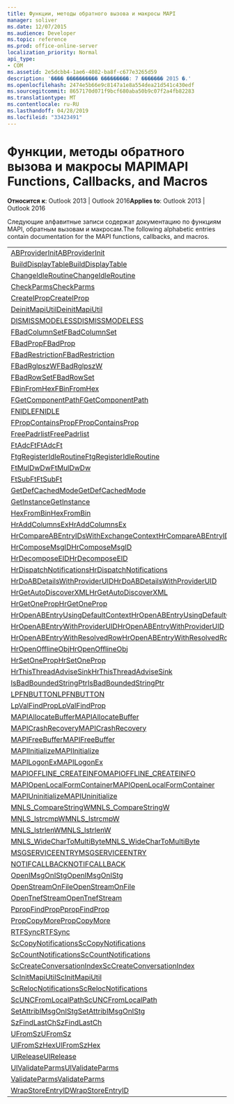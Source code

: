 ```yaml
---
title: Функции, методы обратного вызова и макросы MAPI
manager: soliver
ms.date: 12/07/2015
ms.audience: Developer
ms.topic: reference
ms.prod: office-online-server
localization_priority: Normal
api_type:
- COM
ms.assetid: 2e5dcbb4-1ae6-4082-ba8f-c677e3265d59
description: '���� ���������� ���������: 7 ������� 2015 �.'
ms.openlocfilehash: 2474e5b66e9c8147a1e8a554dea21d541c430edf
ms.sourcegitcommit: 8657170d071f9bcf680aba50b9c07f2a4fb82283
ms.translationtype: MT
ms.contentlocale: ru-RU
ms.lasthandoff: 04/28/2019
ms.locfileid: "33423491"
---
```

# <a name="mapi-functions-callbacks-and-macros"></a><span data-ttu-id="16ece-103">Функции, методы обратного вызова и макросы MAPI</span><span class="sxs-lookup"><span data-stu-id="16ece-103">MAPI Functions, Callbacks, and Macros</span></span>

 
  
<span data-ttu-id="16ece-104">**Относится к**: Outlook 2013 | Outlook 2016</span><span class="sxs-lookup"><span data-stu-id="16ece-104">**Applies to**: Outlook 2013 | Outlook 2016</span></span> 
  
<span data-ttu-id="16ece-105">Следующие алфавитные записи содержат документацию по функциям MAPI, обратным вызовам и макросам.</span><span class="sxs-lookup"><span data-stu-id="16ece-105">The following alphabetic entries contain documentation for the MAPI functions, callbacks, and macros.</span></span> 
  
|||
|:-----|:-----|
|[<span data-ttu-id="16ece-106">ABProviderInit</span><span class="sxs-lookup"><span data-stu-id="16ece-106">ABProviderInit</span></span>](abproviderinit.md) <br/> |[<span data-ttu-id="16ece-107">ACCELERATEABSDI</span><span class="sxs-lookup"><span data-stu-id="16ece-107">ACCELERATEABSDI</span></span>](accelerateabsdi.md) <br/> |
|[<span data-ttu-id="16ece-108">BuildDisplayTable</span><span class="sxs-lookup"><span data-stu-id="16ece-108">BuildDisplayTable</span></span>](builddisplaytable.md) <br/> |[<span data-ttu-id="16ece-109">CALLERRELEASE</span><span class="sxs-lookup"><span data-stu-id="16ece-109">CALLERRELEASE</span></span>](callerrelease.md) <br/> |
|[<span data-ttu-id="16ece-110">ChangeIdleRoutine</span><span class="sxs-lookup"><span data-stu-id="16ece-110">ChangeIdleRoutine</span></span>](changeidleroutine.md) <br/> |[<span data-ttu-id="16ece-111">CheckParameters</span><span class="sxs-lookup"><span data-stu-id="16ece-111">CheckParameters</span></span>](checkparms.md) <br/> |
|[<span data-ttu-id="16ece-112">CheckParms</span><span class="sxs-lookup"><span data-stu-id="16ece-112">CheckParms</span></span>](checkparms.md) <br/> |[<span data-ttu-id="16ece-113">CloseIMsgSession</span><span class="sxs-lookup"><span data-stu-id="16ece-113">CloseIMsgSession</span></span>](closeimsgsession.md) <br/> |
|[<span data-ttu-id="16ece-114">CreateIProp</span><span class="sxs-lookup"><span data-stu-id="16ece-114">CreateIProp</span></span>](createiprop.md) <br/> |[<span data-ttu-id="16ece-115">CreateTable</span><span class="sxs-lookup"><span data-stu-id="16ece-115">CreateTable</span></span>](createtable.md) <br/> |
|[<span data-ttu-id="16ece-116">DeinitMapiUtil</span><span class="sxs-lookup"><span data-stu-id="16ece-116">DeinitMapiUtil</span></span>](deinitmapiutil.md) <br/> |[<span data-ttu-id="16ece-117">DeregisterIdleRoutine</span><span class="sxs-lookup"><span data-stu-id="16ece-117">DeregisterIdleRoutine</span></span>](deregisteridleroutine.md) <br/> |
|[<span data-ttu-id="16ece-118">DISMISSMODELESS</span><span class="sxs-lookup"><span data-stu-id="16ece-118">DISMISSMODELESS</span></span>](dismissmodeless.md) <br/> |[<span data-ttu-id="16ece-119">EnableIdleRoutine</span><span class="sxs-lookup"><span data-stu-id="16ece-119">EnableIdleRoutine</span></span>](enableidleroutine.md) <br/> |
|[<span data-ttu-id="16ece-120">FBadColumnSet</span><span class="sxs-lookup"><span data-stu-id="16ece-120">FBadColumnSet</span></span>](fbadcolumnset.md) <br/> |[<span data-ttu-id="16ece-121">FBadEntryList</span><span class="sxs-lookup"><span data-stu-id="16ece-121">FBadEntryList</span></span>](fbadentrylist.md) <br/> |
|[<span data-ttu-id="16ece-122">FBadProp</span><span class="sxs-lookup"><span data-stu-id="16ece-122">FBadProp</span></span>](fbadprop.md) <br/> |[<span data-ttu-id="16ece-123">FBadPropTag</span><span class="sxs-lookup"><span data-stu-id="16ece-123">FBadPropTag</span></span>](fbadproptag.md) <br/> |
|[<span data-ttu-id="16ece-124">FBadRestriction</span><span class="sxs-lookup"><span data-stu-id="16ece-124">FBadRestriction</span></span>](fbadrestriction.md) <br/> |[<span data-ttu-id="16ece-125">FBadRglpNameID</span><span class="sxs-lookup"><span data-stu-id="16ece-125">FBadRglpNameID</span></span>](fbadrglpnameid.md) <br/> |
|[<span data-ttu-id="16ece-126">FBadRglpszW</span><span class="sxs-lookup"><span data-stu-id="16ece-126">FBadRglpszW</span></span>](fbadrglpszw.md) <br/> |[<span data-ttu-id="16ece-127">FBadRow</span><span class="sxs-lookup"><span data-stu-id="16ece-127">FBadRow</span></span>](fbadrow.md) <br/> |
|[<span data-ttu-id="16ece-128">FBadRowSet</span><span class="sxs-lookup"><span data-stu-id="16ece-128">FBadRowSet</span></span>](fbadrowset.md) <br/> |[<span data-ttu-id="16ece-129">FBadSortOrderSet</span><span class="sxs-lookup"><span data-stu-id="16ece-129">FBadSortOrderSet</span></span>](fbadsortorderset.md) <br/> |
|[<span data-ttu-id="16ece-130">FBinFromHex</span><span class="sxs-lookup"><span data-stu-id="16ece-130">FBinFromHex</span></span>](fbinfromhex.md) <br/> |[<span data-ttu-id="16ece-131">FEqualNames</span><span class="sxs-lookup"><span data-stu-id="16ece-131">FEqualNames</span></span>](fequalnames.md) <br/> |
|[<span data-ttu-id="16ece-132">FGetComponentPath</span><span class="sxs-lookup"><span data-stu-id="16ece-132">FGetComponentPath</span></span>](fgetcomponentpath.md) <br/> |[<span data-ttu-id="16ece-133">FixMAPI</span><span class="sxs-lookup"><span data-stu-id="16ece-133">FixMAPI</span></span>](fixmapi.md) <br/> |
|[<span data-ttu-id="16ece-134">FNIDLE</span><span class="sxs-lookup"><span data-stu-id="16ece-134">FNIDLE</span></span>](fnidle.md) <br/> |[<span data-ttu-id="16ece-135">FPropCompareProp</span><span class="sxs-lookup"><span data-stu-id="16ece-135">FPropCompareProp</span></span>](fpropcompareprop.md) <br/> |
|[<span data-ttu-id="16ece-136">FPropContainsProp</span><span class="sxs-lookup"><span data-stu-id="16ece-136">FPropContainsProp</span></span>](fpropcontainsprop.md) <br/> |[<span data-ttu-id="16ece-137">FPropExists</span><span class="sxs-lookup"><span data-stu-id="16ece-137">FPropExists</span></span>](fpropexists.md) <br/> |
|[<span data-ttu-id="16ece-138">FreePadrlist</span><span class="sxs-lookup"><span data-stu-id="16ece-138">FreePadrlist</span></span>](freepadrlist.md) <br/> |[<span data-ttu-id="16ece-139">FreeProws</span><span class="sxs-lookup"><span data-stu-id="16ece-139">FreeProws</span></span>](freeprows.md) <br/> |
|[<span data-ttu-id="16ece-140">FtAdcFt</span><span class="sxs-lookup"><span data-stu-id="16ece-140">FtAdcFt</span></span>](ftadcft.md) <br/> |[<span data-ttu-id="16ece-141">FtAddFt</span><span class="sxs-lookup"><span data-stu-id="16ece-141">FtAddFt</span></span>](ftaddft.md) <br/> |
|[<span data-ttu-id="16ece-142">FtgRegisterIdleRoutine</span><span class="sxs-lookup"><span data-stu-id="16ece-142">FtgRegisterIdleRoutine</span></span>](ftgregisteridleroutine.md) <br/> |[<span data-ttu-id="16ece-143">FtMulDw</span><span class="sxs-lookup"><span data-stu-id="16ece-143">FtMulDw</span></span>](ftmuldw.md) <br/> |
|[<span data-ttu-id="16ece-144">FtMulDwDw</span><span class="sxs-lookup"><span data-stu-id="16ece-144">FtMulDwDw</span></span>](ftmuldwdw.md) <br/> |[<span data-ttu-id="16ece-145">FtNegFt</span><span class="sxs-lookup"><span data-stu-id="16ece-145">FtNegFt</span></span>](ftnegft.md) <br/> |
|[<span data-ttu-id="16ece-146">FtSubFt</span><span class="sxs-lookup"><span data-stu-id="16ece-146">FtSubFt</span></span>](ftsubft.md) <br/> |[<span data-ttu-id="16ece-147">GetAttribIMsgOnIStg</span><span class="sxs-lookup"><span data-stu-id="16ece-147">GetAttribIMsgOnIStg</span></span>](getattribimsgonistg.md) <br/> |
|[<span data-ttu-id="16ece-148">GetDefCachedMode</span><span class="sxs-lookup"><span data-stu-id="16ece-148">GetDefCachedMode</span></span>](getdefcachedmode.md) <br/> |[<span data-ttu-id="16ece-149">GetDefCachedModeDownloadPubFoldFavs</span><span class="sxs-lookup"><span data-stu-id="16ece-149">GetDefCachedModeDownloadPubFoldFavs</span></span>](getdefcachedmodedownloadpubfoldfavs.md) <br/> |
|[<span data-ttu-id="16ece-150">GetInstance</span><span class="sxs-lookup"><span data-stu-id="16ece-150">GetInstance</span></span>](getinstance.md) <br/> |[<span data-ttu-id="16ece-151">GetTnefStreamCodepage</span><span class="sxs-lookup"><span data-stu-id="16ece-151">GetTnefStreamCodepage</span></span>](gettnefstreamcodepage.md) <br/> |
|[<span data-ttu-id="16ece-152">HexFromBin</span><span class="sxs-lookup"><span data-stu-id="16ece-152">HexFromBin</span></span>](hexfrombin.md) <br/> |[<span data-ttu-id="16ece-153">HrAddColumns</span><span class="sxs-lookup"><span data-stu-id="16ece-153">HrAddColumns</span></span>](hraddcolumns.md) <br/> |
|[<span data-ttu-id="16ece-154">HrAddColumnsEx</span><span class="sxs-lookup"><span data-stu-id="16ece-154">HrAddColumnsEx</span></span>](hraddcolumnsex.md) <br/> |[<span data-ttu-id="16ece-155">HrAllocAdviseSink</span><span class="sxs-lookup"><span data-stu-id="16ece-155">HrAllocAdviseSink</span></span>](hrallocadvisesink.md) <br/> |
|[<span data-ttu-id="16ece-156">HrCompareABEntryIDsWithExchangeContext</span><span class="sxs-lookup"><span data-stu-id="16ece-156">HrCompareABEntryIDsWithExchangeContext</span></span>](hrcompareabentryidswithexchangecontext.md) <br/> |[<span data-ttu-id="16ece-157">HrComposeEID</span><span class="sxs-lookup"><span data-stu-id="16ece-157">HrComposeEID</span></span>](hrcomposeeid.md) <br/> |
|[<span data-ttu-id="16ece-158">HrComposeMsgID</span><span class="sxs-lookup"><span data-stu-id="16ece-158">HrComposeMsgID</span></span>](hrcomposemsgid.md) <br/> |[<span data-ttu-id="16ece-159">HrCreateOfflineObj</span><span class="sxs-lookup"><span data-stu-id="16ece-159">HrCreateOfflineObj</span></span>](hrcreateofflineobj.md) <br/> |
|[<span data-ttu-id="16ece-160">HrDecomposeEID</span><span class="sxs-lookup"><span data-stu-id="16ece-160">HrDecomposeEID</span></span>](hrdecomposeeid.md) <br/> |[<span data-ttu-id="16ece-161">HrDecomposeMsgID</span><span class="sxs-lookup"><span data-stu-id="16ece-161">HrDecomposeMsgID</span></span>](hrdecomposemsgid.md) <br/> |
|[<span data-ttu-id="16ece-162">HrDispatchNotifications</span><span class="sxs-lookup"><span data-stu-id="16ece-162">HrDispatchNotifications</span></span>](hrdispatchnotifications.md) <br/> |[<span data-ttu-id="16ece-163">HrDoABDetailsWithExchangeContext</span><span class="sxs-lookup"><span data-stu-id="16ece-163">HrDoABDetailsWithExchangeContext</span></span>](hrdoabdetailswithexchangecontext.md) <br/> |
|[<span data-ttu-id="16ece-164">HrDoABDetailsWithProviderUID</span><span class="sxs-lookup"><span data-stu-id="16ece-164">HrDoABDetailsWithProviderUID</span></span>](hrdoabdetailswithprovideruid.md) <br/> |[<span data-ttu-id="16ece-165">HrEntryIDFromSz</span><span class="sxs-lookup"><span data-stu-id="16ece-165">HrEntryIDFromSz</span></span>](hrentryidfromsz.md) <br/> |
|[<span data-ttu-id="16ece-166">HrGetAutoDiscoverXML</span><span class="sxs-lookup"><span data-stu-id="16ece-166">HrGetAutoDiscoverXML</span></span>](hrgetautodiscoverxml.md) <br/> |[<span data-ttu-id="16ece-167">HrGetGALFromEmsmdbUID</span><span class="sxs-lookup"><span data-stu-id="16ece-167">HrGetGALFromEmsmdbUID</span></span>](hrgetgalfromemsmdbuid.md) <br/> |
|[<span data-ttu-id="16ece-168">HrGetOneProp</span><span class="sxs-lookup"><span data-stu-id="16ece-168">HrGetOneProp</span></span>](hrgetoneprop.md) <br/> |[<span data-ttu-id="16ece-169">HrIStorageFromStream</span><span class="sxs-lookup"><span data-stu-id="16ece-169">HrIStorageFromStream</span></span>](hristoragefromstream.md) <br/> |
|[<span data-ttu-id="16ece-170">HrOpenABEntryUsingDefaultContext</span><span class="sxs-lookup"><span data-stu-id="16ece-170">HrOpenABEntryUsingDefaultContext</span></span>](hropenabentryusingdefaultcontext.md) <br/> |[<span data-ttu-id="16ece-171">HrOpenABEntryWithExchangeContext</span><span class="sxs-lookup"><span data-stu-id="16ece-171">HrOpenABEntryWithExchangeContext</span></span>](hropenabentrywithexchangecontext.md) <br/> |
|[<span data-ttu-id="16ece-172">HrOpenABEntryWithProviderUID</span><span class="sxs-lookup"><span data-stu-id="16ece-172">HrOpenABEntryWithProviderUID</span></span>](hropenabentrywithprovideruid.md) <br/> |[<span data-ttu-id="16ece-173">HrOpenABEntryWithProviderUIDSupport</span><span class="sxs-lookup"><span data-stu-id="16ece-173">HrOpenABEntryWithProviderUIDSupport</span></span>](hropenabentrywithprovideruidsupport.md) <br/> |
|[<span data-ttu-id="16ece-174">HrOpenABEntryWithResolvedRow</span><span class="sxs-lookup"><span data-stu-id="16ece-174">HrOpenABEntryWithResolvedRow</span></span>](hropenabentrywithresolvedrow.md) <br/> |[<span data-ttu-id="16ece-175">HrOpenABEntryWithSupport</span><span class="sxs-lookup"><span data-stu-id="16ece-175">HrOpenABEntryWithSupport</span></span>](hropenabentrywithsupport.md) <br/> |
|[<span data-ttu-id="16ece-176">HrOpenOfflineObj</span><span class="sxs-lookup"><span data-stu-id="16ece-176">HrOpenOfflineObj</span></span>](hropenofflineobj.md) <br/> |[<span data-ttu-id="16ece-177">HrQueryAllRows</span><span class="sxs-lookup"><span data-stu-id="16ece-177">HrQueryAllRows</span></span>](hrqueryallrows.md) <br/> |
|[<span data-ttu-id="16ece-178">HrSetOneProp</span><span class="sxs-lookup"><span data-stu-id="16ece-178">HrSetOneProp</span></span>](hrsetoneprop.md) <br/> |[<span data-ttu-id="16ece-179">HrSzFromEntryID</span><span class="sxs-lookup"><span data-stu-id="16ece-179">HrSzFromEntryID</span></span>](hrszfromentryid.md) <br/> |
|[<span data-ttu-id="16ece-180">HrThisThreadAdviseSink</span><span class="sxs-lookup"><span data-stu-id="16ece-180">HrThisThreadAdviseSink</span></span>](hrthisthreadadvisesink.md) <br/> |[<span data-ttu-id="16ece-181">HrValidateIPMSubtree</span><span class="sxs-lookup"><span data-stu-id="16ece-181">HrValidateIPMSubtree</span></span>](hrvalidateipmsubtree.md) <br/> |
|[<span data-ttu-id="16ece-182">IsBadBoundedStringPtr</span><span class="sxs-lookup"><span data-stu-id="16ece-182">IsBadBoundedStringPtr</span></span>](isbadboundedstringptr.md) <br/> |[<span data-ttu-id="16ece-183">LAUNCHWIZARDENTRY</span><span class="sxs-lookup"><span data-stu-id="16ece-183">LAUNCHWIZARDENTRY</span></span>](launchwizardentry.md) <br/> |
|[<span data-ttu-id="16ece-184">LPFNBUTTON</span><span class="sxs-lookup"><span data-stu-id="16ece-184">LPFNBUTTON</span></span>](lpfnbutton.md) <br/> |[<span data-ttu-id="16ece-185">LPropCompareProp</span><span class="sxs-lookup"><span data-stu-id="16ece-185">LPropCompareProp</span></span>](lpropcompareprop.md) <br/> |
|[<span data-ttu-id="16ece-186">LpValFindProp</span><span class="sxs-lookup"><span data-stu-id="16ece-186">LpValFindProp</span></span>](lpvalfindprop.md) <br/> |[<span data-ttu-id="16ece-187">MAPIAdminProfiles</span><span class="sxs-lookup"><span data-stu-id="16ece-187">MAPIAdminProfiles</span></span>](mapiadminprofiles.md) <br/> |
|[<span data-ttu-id="16ece-188">MAPIAllocateBuffer</span><span class="sxs-lookup"><span data-stu-id="16ece-188">MAPIAllocateBuffer</span></span>](mapiallocatebuffer.md) <br/> |[<span data-ttu-id="16ece-189">MAPIAllocateMore</span><span class="sxs-lookup"><span data-stu-id="16ece-189">MAPIAllocateMore</span></span>](mapiallocatemore.md) <br/> |
|[<span data-ttu-id="16ece-190">MAPICrashRecovery</span><span class="sxs-lookup"><span data-stu-id="16ece-190">MAPICrashRecovery</span></span>](mapicrashrecovery.md) <br/> |[<span data-ttu-id="16ece-191">MAPIDeInitIdle</span><span class="sxs-lookup"><span data-stu-id="16ece-191">MAPIDeInitIdle</span></span>](mapideinitidle.md) <br/> |
|[<span data-ttu-id="16ece-192">MAPIFreeBuffer</span><span class="sxs-lookup"><span data-stu-id="16ece-192">MAPIFreeBuffer</span></span>](mapifreebuffer.md) <br/> |[<span data-ttu-id="16ece-193">MAPIGetDefaultMalloc</span><span class="sxs-lookup"><span data-stu-id="16ece-193">MAPIGetDefaultMalloc</span></span>](mapigetdefaultmalloc.md) <br/> |
|[<span data-ttu-id="16ece-194">MAPIInitialize</span><span class="sxs-lookup"><span data-stu-id="16ece-194">MAPIInitialize</span></span>](mapiinitialize.md) <br/> |[<span data-ttu-id="16ece-195">MAPIInitIdle</span><span class="sxs-lookup"><span data-stu-id="16ece-195">MAPIInitIdle</span></span>](mapiinitidle.md) <br/> |
|[<span data-ttu-id="16ece-196">MAPILogonEx</span><span class="sxs-lookup"><span data-stu-id="16ece-196">MAPILogonEx</span></span>](mapilogonex.md) <br/> |[<span data-ttu-id="16ece-197">MAPIOFFLINE_AGGREGATEINFO</span><span class="sxs-lookup"><span data-stu-id="16ece-197">MAPIOFFLINE_AGGREGATEINFO</span></span>](mapioffline_aggregateinfo.md) <br/> |
|[<span data-ttu-id="16ece-198">MAPIOFFLINE_CREATEINFO</span><span class="sxs-lookup"><span data-stu-id="16ece-198">MAPIOFFLINE_CREATEINFO</span></span>](mapioffline_createinfo.md) <br/> |[<span data-ttu-id="16ece-199">MAPIOpenFormMgr</span><span class="sxs-lookup"><span data-stu-id="16ece-199">MAPIOpenFormMgr</span></span>](mapiopenformmgr.md) <br/> |
|[<span data-ttu-id="16ece-200">MAPIOpenLocalFormContainer</span><span class="sxs-lookup"><span data-stu-id="16ece-200">MAPIOpenLocalFormContainer</span></span>](mapiopenlocalformcontainer.md) <br/> |[<span data-ttu-id="16ece-201">MAPIReallocateBuffer</span><span class="sxs-lookup"><span data-stu-id="16ece-201">MAPIReallocateBuffer</span></span>](mapireallocatebuffer.md) <br/> |
|[<span data-ttu-id="16ece-202">MAPIUninitialize</span><span class="sxs-lookup"><span data-stu-id="16ece-202">MAPIUninitialize</span></span>](mapiuninitialize.md) <br/> |[<span data-ttu-id="16ece-203">MapStorageSCode</span><span class="sxs-lookup"><span data-stu-id="16ece-203">MapStorageSCode</span></span>](mapstoragescode.md) <br/> |
|[<span data-ttu-id="16ece-204">MNLS_CompareStringW</span><span class="sxs-lookup"><span data-stu-id="16ece-204">MNLS_CompareStringW</span></span>](mnls_comparestringw.md) <br/> |[<span data-ttu-id="16ece-205">MNLS_IsBadStringPtrW</span><span class="sxs-lookup"><span data-stu-id="16ece-205">MNLS_IsBadStringPtrW</span></span>](mnls_isbadstringptrw.md) <br/> |
|[<span data-ttu-id="16ece-206">MNLS_lstrcmpW</span><span class="sxs-lookup"><span data-stu-id="16ece-206">MNLS_lstrcmpW</span></span>](mnls_lstrcmpw.md) <br/> |[<span data-ttu-id="16ece-207">MNLS_lstrcpyW</span><span class="sxs-lookup"><span data-stu-id="16ece-207">MNLS_lstrcpyW</span></span>](mnls_lstrcpyw.md) <br/> |
|[<span data-ttu-id="16ece-208">MNLS_lstrlenW</span><span class="sxs-lookup"><span data-stu-id="16ece-208">MNLS_lstrlenW</span></span>](mnls_lstrlenw.md) <br/> |[<span data-ttu-id="16ece-209">MNLS_MultiByteToWideChar</span><span class="sxs-lookup"><span data-stu-id="16ece-209">MNLS_MultiByteToWideChar</span></span>](mnls_multibytetowidechar.md) <br/> |
|[<span data-ttu-id="16ece-210">MNLS_WideCharToMultiByte</span><span class="sxs-lookup"><span data-stu-id="16ece-210">MNLS_WideCharToMultiByte</span></span>](mnls_widechartomultibyte.md) <br/> |[<span data-ttu-id="16ece-211">MSGCALLRELEASE</span><span class="sxs-lookup"><span data-stu-id="16ece-211">MSGCALLRELEASE</span></span>](msgcallrelease.md) <br/> |
|[<span data-ttu-id="16ece-212">MSGSERVICEENTRY</span><span class="sxs-lookup"><span data-stu-id="16ece-212">MSGSERVICEENTRY</span></span>](msgserviceentry.md) <br/> |[<span data-ttu-id="16ece-213">MSProviderInit</span><span class="sxs-lookup"><span data-stu-id="16ece-213">MSProviderInit</span></span>](msproviderinit.md) <br/> |
|[<span data-ttu-id="16ece-214">NOTIFCALLBACK</span><span class="sxs-lookup"><span data-stu-id="16ece-214">NOTIFCALLBACK</span></span>](notifcallback.md) <br/> |[<span data-ttu-id="16ece-215">NSTServiceEntry</span><span class="sxs-lookup"><span data-stu-id="16ece-215">NSTServiceEntry</span></span>](nstserviceentry.md) <br/> |
|[<span data-ttu-id="16ece-216">OpenIMsgOnIStg</span><span class="sxs-lookup"><span data-stu-id="16ece-216">OpenIMsgOnIStg</span></span>](openimsgonistg.md) <br/> |[<span data-ttu-id="16ece-217">OpenIMsgSession</span><span class="sxs-lookup"><span data-stu-id="16ece-217">OpenIMsgSession</span></span>](openimsgsession.md) <br/> |
|[<span data-ttu-id="16ece-218">OpenStreamOnFile</span><span class="sxs-lookup"><span data-stu-id="16ece-218">OpenStreamOnFile</span></span>](openstreamonfile.md) <br/> |[<span data-ttu-id="16ece-219">OpenStreamOnFileW</span><span class="sxs-lookup"><span data-stu-id="16ece-219">OpenStreamOnFileW</span></span>](openstreamonfilew.md) <br/> |
|[<span data-ttu-id="16ece-220">OpenTnefStream</span><span class="sxs-lookup"><span data-stu-id="16ece-220">OpenTnefStream</span></span>](opentnefstream.md) <br/> |[<span data-ttu-id="16ece-221">OpenTnefStreamEx</span><span class="sxs-lookup"><span data-stu-id="16ece-221">OpenTnefStreamEx</span></span>](opentnefstreamex.md) <br/> |
|[<span data-ttu-id="16ece-222">PpropFindProp</span><span class="sxs-lookup"><span data-stu-id="16ece-222">PpropFindProp</span></span>](ppropfindprop.md) <br/> |[<span data-ttu-id="16ece-223">PreprocessMessage</span><span class="sxs-lookup"><span data-stu-id="16ece-223">PreprocessMessage</span></span>](preprocessmessage.md) <br/> |
|[<span data-ttu-id="16ece-224">PropCopyMore</span><span class="sxs-lookup"><span data-stu-id="16ece-224">PropCopyMore</span></span>](propcopymore.md) <br/> |[<span data-ttu-id="16ece-225">RemovePreprocessInfo</span><span class="sxs-lookup"><span data-stu-id="16ece-225">RemovePreprocessInfo</span></span>](removepreprocessinfo.md) <br/> |
|[<span data-ttu-id="16ece-226">RTFSync</span><span class="sxs-lookup"><span data-stu-id="16ece-226">RTFSync</span></span>](rtfsync.md) <br/> |[<span data-ttu-id="16ece-227">ScBinFromHexBounded</span><span class="sxs-lookup"><span data-stu-id="16ece-227">ScBinFromHexBounded</span></span>](scbinfromhexbounded.md) <br/> |
|[<span data-ttu-id="16ece-228">ScCopyNotifications</span><span class="sxs-lookup"><span data-stu-id="16ece-228">ScCopyNotifications</span></span>](sccopynotifications.md) <br/> |[<span data-ttu-id="16ece-229">ScCopyProps</span><span class="sxs-lookup"><span data-stu-id="16ece-229">ScCopyProps</span></span>](sccopyprops.md) <br/> |
|[<span data-ttu-id="16ece-230">ScCountNotifications</span><span class="sxs-lookup"><span data-stu-id="16ece-230">ScCountNotifications</span></span>](sccountnotifications.md) <br/> |[<span data-ttu-id="16ece-231">ScCountProps</span><span class="sxs-lookup"><span data-stu-id="16ece-231">ScCountProps</span></span>](sccountprops.md) <br/> |
|[<span data-ttu-id="16ece-232">ScCreateConversationIndex</span><span class="sxs-lookup"><span data-stu-id="16ece-232">ScCreateConversationIndex</span></span>](sccreateconversationindex.md) <br/> |[<span data-ttu-id="16ece-233">ScDupPropset</span><span class="sxs-lookup"><span data-stu-id="16ece-233">ScDupPropset</span></span>](scduppropset.md) <br/> |
|[<span data-ttu-id="16ece-234">ScInitMapiUtil</span><span class="sxs-lookup"><span data-stu-id="16ece-234">ScInitMapiUtil</span></span>](scinitmapiutil.md) <br/> |[<span data-ttu-id="16ece-235">ScLocalPathFromUNC</span><span class="sxs-lookup"><span data-stu-id="16ece-235">ScLocalPathFromUNC</span></span>](sclocalpathfromunc.md) <br/> |
|[<span data-ttu-id="16ece-236">ScRelocNotifications</span><span class="sxs-lookup"><span data-stu-id="16ece-236">ScRelocNotifications</span></span>](screlocnotifications.md) <br/> |[<span data-ttu-id="16ece-237">ScRelocProps</span><span class="sxs-lookup"><span data-stu-id="16ece-237">ScRelocProps</span></span>](screlocprops.md) <br/> |
|[<span data-ttu-id="16ece-238">ScUNCFromLocalPath</span><span class="sxs-lookup"><span data-stu-id="16ece-238">ScUNCFromLocalPath</span></span>](scuncfromlocalpath.md) <br/> |[<span data-ttu-id="16ece-239">SERVICEWIZARDDLGPROC</span><span class="sxs-lookup"><span data-stu-id="16ece-239">SERVICEWIZARDDLGPROC</span></span>](servicewizarddlgproc.md) <br/> |
|[<span data-ttu-id="16ece-240">SetAttribIMsgOnIStg</span><span class="sxs-lookup"><span data-stu-id="16ece-240">SetAttribIMsgOnIStg</span></span>](setattribimsgonistg.md) <br/> |[<span data-ttu-id="16ece-241">SzFindCh</span><span class="sxs-lookup"><span data-stu-id="16ece-241">SzFindCh</span></span>](szfindch.md) <br/> |
|[<span data-ttu-id="16ece-242">SzFindLastCh</span><span class="sxs-lookup"><span data-stu-id="16ece-242">SzFindLastCh</span></span>](szfindlastch.md) <br/> |[<span data-ttu-id="16ece-243">SzFindSz</span><span class="sxs-lookup"><span data-stu-id="16ece-243">SzFindSz</span></span>](szfindsz.md) <br/> |
|[<span data-ttu-id="16ece-244">UFromSz</span><span class="sxs-lookup"><span data-stu-id="16ece-244">UFromSz</span></span>](ufromsz.md) <br/> |[<span data-ttu-id="16ece-245">UlAddRef</span><span class="sxs-lookup"><span data-stu-id="16ece-245">UlAddRef</span></span>](uladdref.md) <br/> |
|[<span data-ttu-id="16ece-246">UlFromSzHex</span><span class="sxs-lookup"><span data-stu-id="16ece-246">UlFromSzHex</span></span>](ulfromszhex.md) <br/> |[<span data-ttu-id="16ece-247">UlPropSize</span><span class="sxs-lookup"><span data-stu-id="16ece-247">UlPropSize</span></span>](ulpropsize.md) <br/> |
|[<span data-ttu-id="16ece-248">UlRelease</span><span class="sxs-lookup"><span data-stu-id="16ece-248">UlRelease</span></span>](ulrelease.md) <br/> |[<span data-ttu-id="16ece-249">UlValidateParameters</span><span class="sxs-lookup"><span data-stu-id="16ece-249">UlValidateParameters</span></span>](ulvalidateparameters.md) <br/> |
|[<span data-ttu-id="16ece-250">UlValidateParms</span><span class="sxs-lookup"><span data-stu-id="16ece-250">UlValidateParms</span></span>](ulvalidateparms.md) <br/> |[<span data-ttu-id="16ece-251">ValidateParameters</span><span class="sxs-lookup"><span data-stu-id="16ece-251">ValidateParameters</span></span>](validateparameters.md) <br/> |
|[<span data-ttu-id="16ece-252">ValidateParms</span><span class="sxs-lookup"><span data-stu-id="16ece-252">ValidateParms</span></span>](validateparms.md) <br/> |[<span data-ttu-id="16ece-253">WIZARDENTRY</span><span class="sxs-lookup"><span data-stu-id="16ece-253">WIZARDENTRY</span></span>](wizardentry.md) <br/> |
|[<span data-ttu-id="16ece-254">WrapStoreEntryID</span><span class="sxs-lookup"><span data-stu-id="16ece-254">WrapStoreEntryID</span></span>](wrapstoreentryid.md) <br/> |[<span data-ttu-id="16ece-255">XPProviderInit</span><span class="sxs-lookup"><span data-stu-id="16ece-255">XPProviderInit</span></span>](xpproviderinit.md) <br/> |
   

